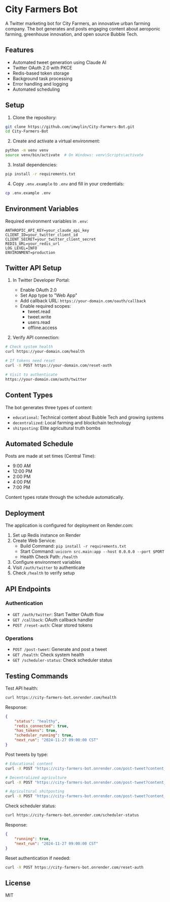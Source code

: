 # City Farmers Bot

A Twitter marketing bot for City Farmers, an innovative urban farming company. The bot generates and posts engaging content about aeroponic farming, greenhouse innovation, and open source Bubble Tech.

## Features

- Automated tweet generation using Claude AI
- Twitter OAuth 2.0 with PKCE
- Redis-based token storage
- Background task processing
- Error handling and logging
- Automated scheduling

## Setup

1. Clone the repository:
```bash
git clone https://github.com/imwylin/City-Farmers-Bot.git
cd City-Farmers-Bot
```

2. Create and activate a virtual environment:
```bash
python -m venv venv
source venv/bin/activate  # On Windows: venv\Scripts\activate
```

3. Install dependencies:
```bash
pip install -r requirements.txt
```

4. Copy `.env.example` to `.env` and fill in your credentials:
```bash
cp .env.example .env
```

## Environment Variables

Required environment variables in `.env`:
```
ANTHROPIC_API_KEY=your_claude_api_key
CLIENT_ID=your_twitter_client_id
CLIENT_SECRET=your_twitter_client_secret
REDIS_URL=your_redis_url
LOG_LEVEL=INFO
ENVIRONMENT=production
```

## Twitter API Setup

1. In Twitter Developer Portal:
   - Enable OAuth 2.0
   - Set App type to "Web App"
   - Add callback URL: `https://your-domain.com/oauth/callback`
   - Enable required scopes:
     - tweet.read
     - tweet.write
     - users.read
     - offline.access

2. Verify API connection:
```bash
# Check system health
curl https://your-domain.com/health

# If tokens need reset
curl -X POST https://your-domain.com/reset-auth

# Visit to authenticate
https://your-domain.com/auth/twitter
```

## Content Types

The bot generates three types of content:
- `educational`: Technical content about Bubble Tech and growing systems
- `decentralized`: Local farming and blockchain technology
- `shitposting`: Elite agricultural truth bombs

## Automated Schedule

Posts are made at set times (Central Time):
- 9:00 AM
- 12:00 PM
- 2:00 PM
- 4:00 PM
- 7:00 PM

Content types rotate through the schedule automatically.

## Deployment

The application is configured for deployment on Render.com:

1. Set up Redis instance on Render
2. Create Web Service:
   - Build Command: `pip install -r requirements.txt`
   - Start Command: `uvicorn src.main:app --host 0.0.0.0 --port $PORT`
   - Health Check Path: `/health`
3. Configure environment variables
4. Visit `/auth/twitter` to authenticate
5. Check `/health` to verify setup

## API Endpoints

### Authentication
- `GET /auth/twitter`: Start Twitter OAuth flow
- `GET /callback`: OAuth callback handler
- `POST /reset-auth`: Clear stored tokens

### Operations
- `POST /post-tweet`: Generate and post a tweet
- `GET /health`: Check system health
- `GET /scheduler-status`: Check scheduler status

## Testing Commands

Test API health:
```bash
curl https://city-farmers-bot.onrender.com/health
```

Response:
```json
{
    "status": "healthy",
    "redis_connected": true,
    "has_tokens": true,
    "scheduler_running": true,
    "next_run": "2024-11-27 09:00:00 CST"
}
```

Post tweets by type:
```bash
# Educational content
curl -X POST "https://city-farmers-bot.onrender.com/post-tweet?content_type=educational"

# Decentralized agriculture
curl -X POST "https://city-farmers-bot.onrender.com/post-tweet?content_type=decentralized"

# Agricultural shitposting
curl -X POST "https://city-farmers-bot.onrender.com/post-tweet?content_type=shitposting"
```

Check scheduler status:
```bash
curl https://city-farmers-bot.onrender.com/scheduler-status
```

Response:
```json
{
    "running": true,
    "next_run": "2024-11-27 09:00:00 CST"
}
```

Reset authentication if needed:
```bash
curl -X POST https://city-farmers-bot.onrender.com/reset-auth
```

## License

MIT